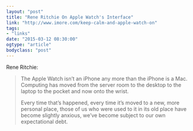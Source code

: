 ```yaml
---
layout: "post"
title: "Rene Ritchie On Apple Watch's Interface"
link: "http://www.imore.com/keep-calm-and-apple-watch-on"
tags: 
- "links"
date: "2015-03-12 08:30:00"
ogtype: "article"
bodyclass: "post"
---
```


Rene Ritchie:

> The Apple Watch isn’t an iPhone any more than the iPhone is a Mac. Computing has moved from the server room to the desktop to the laptop to the pocket and now onto the wrist.
> 
> Every time that’s happened, every time it’s moved to a new, more personal place, those of us who were used to it in its old place have become slightly anxious, we’ve become subject to our own expectational debt.